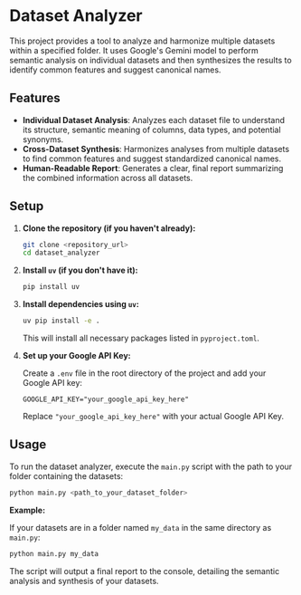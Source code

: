 # Dataset Analyzer

This project provides a tool to analyze and harmonize multiple datasets within a specified folder. It uses Google's Gemini model to perform semantic analysis on individual datasets and then synthesizes the results to identify common features and suggest canonical names.

## Features

- **Individual Dataset Analysis**: Analyzes each dataset file to understand its structure, semantic meaning of columns, data types, and potential synonyms.
- **Cross-Dataset Synthesis**: Harmonizes analyses from multiple datasets to find common features and suggest standardized canonical names.
- **Human-Readable Report**: Generates a clear, final report summarizing the combined information across all datasets.

## Setup

1.  **Clone the repository (if you haven't already):**

    ```bash
    git clone <repository_url>
    cd dataset_analyzer
    ```

2.  **Install `uv` (if you don't have it):**

    ```bash
    pip install uv
    ```

3.  **Install dependencies using `uv`:**

    ```bash
    uv pip install -e .
    ```

    This will install all necessary packages listed in `pyproject.toml`.

4.  **Set up your Google API Key:**

    Create a `.env` file in the root directory of the project and add your Google API key:

    ```
    GOOGLE_API_KEY="your_google_api_key_here"
    ```

    Replace `"your_google_api_key_here"` with your actual Google API Key.

## Usage

To run the dataset analyzer, execute the `main.py` script with the path to your folder containing the datasets:

```bash
python main.py <path_to_your_dataset_folder>
```

**Example:**

If your datasets are in a folder named `my_data` in the same directory as `main.py`:

```bash
python main.py my_data
```

The script will output a final report to the console, detailing the semantic analysis and synthesis of your datasets.
